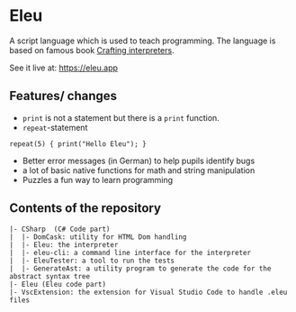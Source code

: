 # Eleu

A  script language which is used to teach programming. The language is based on famous book [Crafting interpreters](http://craftinginterpreters.com/).

See it live at: https://eleu.app

## Features/ changes

* `print` is not a statement but there is a `print` function.
* `repeat`-statement

```eleu
repeat(5) { print("Hello Eleu"); }
```

* Better error messages (in German) to help pupils identify bugs
* a lot of basic native functions for math and string manipulation
* Puzzles a fun way to learn programming


## Contents of the repository

```
|- CSharp  (C# Code part)
|  |- DomCask: utility for HTML Dom handling
|  |- Eleu: the interpreter
|  |- eleu-cli: a command line interface for the interpreter
|  |- EleuTester: a tool to run the tests
|  |- GenerateAst: a utility program to generate the code for the abstract syntax tree
|- Eleu (Eleu code part)  
|- VscExtension: the extension for Visual Studio Code to handle .eleu files
```